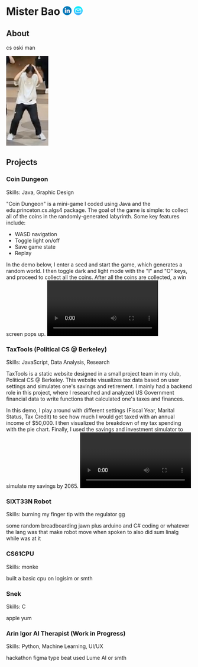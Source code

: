 # Mister Bao  [![linkedin](img/linkedin.png)](http://linkedin.com/in/alan-bao/)  <a href="mailto:alanb@berkeley.edu">![email](img/email.png)</a>

## About
cs oski man


![joever](/img/itsjoever.png)

## Projects
### Coin Dungeon
Skills: Java, Graphic Design

"Coin Dungeon" is a mini-game I coded using Java and the edu.princeton.cs.algs4 package. The goal of the game is simple: to collect all of the coins in the randomly-generated labyrinth. Some key features include:
- WASD navigation
- Toggle light on/off
- Save game state
- Replay

In the demo below, I enter a seed and start the game, which generates a random world. I then toggle dark and light mode with the "I" and "O" keys, and proceed to collect all the coins. After all the coins are collected, a win screen pops up.
![coindungeon](/vid/coindungeon.mp4)

### TaxTools (Political CS @ Berkeley)
Skills: JavaScript, Data Analysis, Research

TaxTools is a static website designed in a small project team in my club, Political CS @ Berkeley. This website visualizes tax data based on user settings and simulates one's savings and retirement. I mainly had a backend role in this project, where I researched and analyzed US Government financial data to write functions that calculated one's taxes and finances.

In this demo, I play around with different settings (Fiscal Year, Marital Status, Tax Credit) to see how much I would get taxed with an annual income of $50,000. I then visualized the breakdown of my tax spending with the pie chart. Finally, I used the savings and investment simulator to simulate my savings by 2065.
![PCSTaxTools](/vid/pcstaxtools.mp4)

### SIXT33N Robot
Skills: burning my finger tip with the regulator gg

some random breadboarding jawn plus arduino and C# coding or whatever the lang was that make robot move when spoken to also did sum linalg while was at it

### CS61CPU
Skills: monke

built a basic cpu on logisim or smth

### Snek
Skills: C

apple yum

### Arin Igor AI Therapist (Work in Progress)
Skills: Python, Machine Learning, UI/UX

hackathon figma type beat used Lume AI or smth
